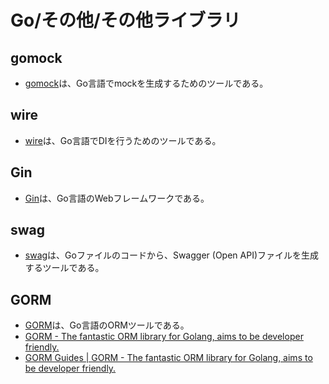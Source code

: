 # Go/その他/その他ライブラリ

## gomock

- [gomock](https://github.com/golang/mock)は、Go言語でmockを生成するためのツールである。

## wire

- [wire](https://github.com/google/wire)は、Go言語でDIを行うためのツールである。

## Gin

- [Gin](https://github.com/gin-gonic/gin)は、Go言語のWebフレームワークである。

## swag

- [swag](https://github.com/swaggo/swag)は、Goファイルのコードから、Swagger (Open API)ファイルを生成するツールである。

## GORM

- [GORM](https://github.com/go-gorm/gorm)は、Go言語のORMツールである。
- [GORM - The fantastic ORM library for Golang, aims to be developer friendly.](https://gorm.io/ja_JP/)
- [GORM Guides | GORM - The fantastic ORM library for Golang, aims to be developer friendly.](https://gorm.io/docs/)
